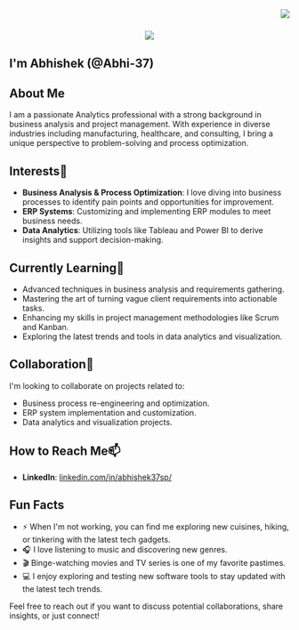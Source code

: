 <img align="right" src="https://visitor-badge.laobi.icu/badge?page_id=Abhi-37.Abhi-37" />

<h1 align="center">
    <img src="https://readme-typing-svg.herokuapp.com/?font=Righteous&size=35&center=true&vCenter=true&width=500&height=70&duration=4000&lines=Hi+There!+👋;" />
</h1>

## **I'm Abhishek (@Abhi-37)**

## About Me
I am a passionate Analytics professional with a strong background in business analysis and project management. With experience in diverse industries including manufacturing, healthcare, and consulting, I bring a unique perspective to problem-solving and process optimization.

## Interests👀
- **Business Analysis & Process Optimization**: I love diving into business processes to identify pain points and opportunities for improvement.
- **ERP Systems**: Customizing and implementing ERP modules to meet business needs.
- **Data Analytics**: Utilizing tools like Tableau and Power BI to derive insights and support decision-making.

## Currently Learning🌱
- Advanced techniques in business analysis and requirements gathering.
- Mastering the art of turning vague client requirements into actionable tasks.
- Enhancing my skills in project management methodologies like Scrum and Kanban.
- Exploring the latest trends and tools in data analytics and visualization.

## Collaboration💞️
I'm looking to collaborate on projects related to:
- Business process re-engineering and optimization.
- ERP system implementation and customization.
- Data analytics and visualization projects.

## How to Reach Me📫
- **LinkedIn**: [linkedin.com/in/abhishek37sp/](https://linkedin.com/in/abhishek37sp/)

## Fun Facts
- ⚡ When I'm not working, you can find me exploring new cuisines, hiking, or tinkering with the latest tech gadgets.
- 🎧 I love listening to music and discovering new genres.
- 🎬 Binge-watching movies and TV series is one of my favorite pastimes.
- 💻 I enjoy exploring and testing new software tools to stay updated with the latest tech trends.

Feel free to reach out if you want to discuss potential collaborations, share insights, or just connect!
